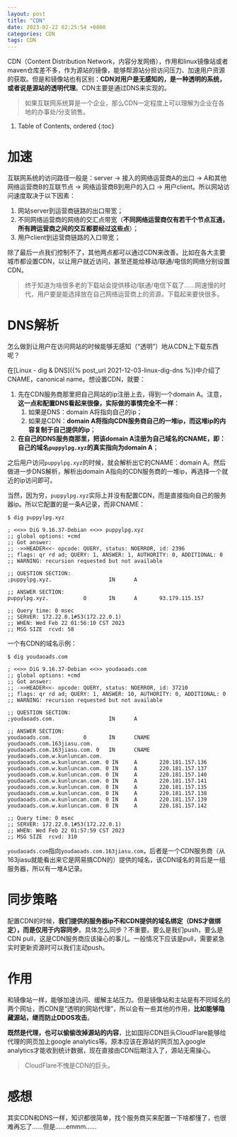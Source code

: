 ```yaml
---
layout: post
title: "CDN"
date: 2023-02-22 02:25:54 +0800
categories: CDN
tags: CDN
---
```


CDN（Content Distribution Network，内容分发网络），作用和linux镜像站或者maven仓库差不多，作为源站的镜像，能够帮源站分担访问压力、加速用户资源的获取。但是和镜像站也有区别：**CDN对用户是无感知的，是一种透明的系统，或者说是源站的透明代理**。CDN主要是通过DNS来实现的。

> 如果互联网系统算是一个企业，那么CDN一定程度上可以理解为企业在各地的办事处/分支销售。

1. Table of Contents, ordered
{:toc}

# 加速
互联网系统的访问路径一般是：server -> 接入的网络运营商A的出口 -> A和其他网络运营商B的互联节点 -> 网络运营商B到用户的入口 -> 用户client。所以网站访问速度取决于以下因素：
1. 网站server到运营商链路的出口带宽；
2. 不同网络运营商的网络的交汇点带宽（**不同网络运营商仅有若干个节点互通，所有跨运营商之间的交互都要经过这些点**）；
2. 用户client到运营商链路的入口带宽；

除了最后一点我们控制不了，其他两点都可以通过CDN来改善。比如在各大主要城市都设置CDN，以让用户就近访问，甚至还能给移动/联通/电信的网络分别设置CDN。

> 终于知道为啥很多老的下载站会提供移动/联通/电信下载了……网速慢的时代，用户要是能选择放在自己网络运营商上的资源，下载起来要快很多。

# DNS解析
怎么做到让用户在访问网站的时候能够无感知（“透明”）地从CDN上下载东西呢？

在[Linux - dig & DNS]({% post_url 2021-12-03-linux-dig-dns %})中介绍了CNAME，canonical name。想设置CDN，就要：
1. 先在CDN服务商那里把自己网站的ip注册上去，得到一个domain A。注意，**这一点和配置DNS看起来很像，实际做的事情完全不一样**：
    1. 如果是DNS：domain A将指向自己的ip；
    2. 如果是CDN：**domain A将指向CDN服务商自己的一堆ip，而这堆ip的内容复制于自己提供的ip**；
2. **在自己的DNS服务商那里，把该domain A注册为自己域名的CNAME，即：自己的域名`puppylpg.xyz`的真实指向为domain A**；

之后用户访问`puppylpg.xyz`的时候，就会解析出它的CNAME：domain A。然后做进一步DNS解析，解析出domain A指向的CDN服务商的一堆ip，再选择一个就近的ip访问即可。

当然，因为穷，`puppylpg.xyz`实际上并没有配置CDN，而是直接指向自己的服务器ip。所以它配置的是一条A记录，而非CNAME：
```
$ dig puppylpg.xyz

; <<>> DiG 9.16.37-Debian <<>> puppylpg.xyz
;; global options: +cmd
;; Got answer:
;; ->>HEADER<<- opcode: QUERY, status: NOERROR, id: 2396
;; flags: qr rd ad; QUERY: 1, ANSWER: 1, AUTHORITY: 0, ADDITIONAL: 0
;; WARNING: recursion requested but not available

;; QUESTION SECTION:
;puppylpg.xyz.                  IN      A

;; ANSWER SECTION:
puppylpg.xyz.           0       IN      A       93.179.115.157

;; Query time: 0 msec
;; SERVER: 172.22.0.1#53(172.22.0.1)
;; WHEN: Wed Feb 22 01:56:10 CST 2023
;; MSG SIZE  rcvd: 58
```

一个有CDN的域名示例：
```
$ dig youdaoads.com

; <<>> DiG 9.16.37-Debian <<>> youdaoads.com
;; global options: +cmd
;; Got answer:
;; ->>HEADER<<- opcode: QUERY, status: NOERROR, id: 37210
;; flags: qr rd ad; QUERY: 1, ANSWER: 10, AUTHORITY: 0, ADDITIONAL: 0
;; WARNING: recursion requested but not available

;; QUESTION SECTION:
;youdaoads.com.                 IN      A

;; ANSWER SECTION:
youdaoads.com.          0       IN      CNAME   youdaoads.com.163jiasu.com.
youdaoads.com.163jiasu.com. 0   IN      CNAME   youdaoads.com.w.kunluncan.com.
youdaoads.com.w.kunluncan.com. 0 IN     A       220.181.157.136
youdaoads.com.w.kunluncan.com. 0 IN     A       220.181.157.137
youdaoads.com.w.kunluncan.com. 0 IN     A       220.181.157.140
youdaoads.com.w.kunluncan.com. 0 IN     A       220.181.157.141
youdaoads.com.w.kunluncan.com. 0 IN     A       220.181.157.135
youdaoads.com.w.kunluncan.com. 0 IN     A       220.181.157.138
youdaoads.com.w.kunluncan.com. 0 IN     A       220.181.157.139
youdaoads.com.w.kunluncan.com. 0 IN     A       220.181.157.142

;; Query time: 0 msec
;; SERVER: 172.22.0.1#53(172.22.0.1)
;; WHEN: Wed Feb 22 01:57:59 CST 2023
;; MSG SIZE  rcvd: 310
```
`youdaoads.com`指向`youdaoads.com.163jiasu.com`，后者是一个CDN服务商（从163jiasu就能看出来它是网易搞CDN的）提供的域名，该CDN域名的背后是一组服务器，所以有一堆A记录。

# 同步策略
配置CDN的时候，**我们提供的服务器ip不和CDN提供的域名绑定（DNS才做绑定），而是仅用于内容同步**。具体怎么同步？不重要。要么是我们push，要么是CDN pull，这是CDN服务商应该操心的事儿。一般情况下应该是pull，需要紧急实时更新资源时可以我们主动push。

# 作用
和镜像站一样，能够加速访问、缓解主站压力。但是镜像站和主站是有不同域名的两个网址，而CDN是“透明的网站代理”，所以会有一些其他的作用，**比如能够隐藏源站，继而防止DDOS攻击**。

**既然是代理，也可以偷偷改掉源站的内容**，比如国际CDN巨头CloudFlare能够给代理的网页加上google analytics等。原本应该在源站的网页加入google analytics才能收到统计数据，现在直接由CDN后期注入了，源站无需操心。

> CloudFlare不愧是CDN的巨头。

# 感想
其实CDN和DNS一样，知识都很简单，找个服务商买来配置一下啥都懂了，也很难再忘了……但是……emmm……

